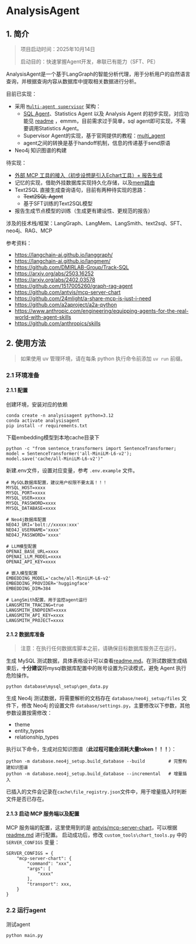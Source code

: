 # AnalysisAgent

## 1. 简介
> 项目启动时间：2025年10月14日
> 
> 启动目的：快速掌握Agent开发，串联已有能力（SFT、PE）

AnalysisAgent是一个基于LangGraph的智能分析代理，用于分析用户的自然语言查询，并根据查询内容从数据库中提取相关数据进行分析。


目前已实现：
- 采用 [`Multi-agent supervisor`](https://langchain-ai.github.io/langgraph/tutorials/multi_agent/agent_supervisor/#2-create-supervisor-with-langgraph-supervisor) 架构：
  - [SQL Agent](https://langchain-ai.github.io/langgraph/tutorials/sql/sql-agent/)、Statistics Agent 以及 Analysis Agent 的初步实现，对应功能见 [readme](agents\readme.md) ，emmm，目前需求过于简单，sql agent即可实现，不需要调用Statistics Agent。
  - Supervisor Agent的实现，基于官网提供的教程：[multi_agent](https://langchain-ai.github.io/langgraph/tutorials/multi_agent/agent_supervisor/#research-agent)
  - agent之间的转换是基于handoff机制，信息的传递基于send原语
- Neo4j 知识图谱的构建


待实现：
- <u>外部 MCP 工具的接入（初步设想是引入[Echart工具](https://github.com/antvis/mcp-server-chart)）+ 报告生成</u>
- 记忆的实现，借助外挂数据库实现持久化存储，以及[mem路由](https://arxiv.org/abs/2508.04903)
- Text2SQL 直接生成查询语句，目前有两种待实现的思路：
  - ~~Text2SQL Agent~~
  - 基于SFT训练的Text2SQL模型
- 报告生成节点模型的训练（生成更有建设性、更规范的报告）


涉及的技术栈/框架：LangGraph、LangMem、LangSmith、text2sql、SFT、neo4j、RAG、MCP


参考资料：
- https://langchain-ai.github.io/langgraph/
- https://langchain-ai.github.io/langmem/
- https://github.com/DMIRLAB-Group/Track-SQL
- https://arxiv.org/abs/2503.16252
- https://arxiv.org/abs/2402.03578
- https://github.com/1517005260/graph-rag-agent
- https://github.com/antvis/mcp-server-chart
- https://github.com/24mlight/a-share-mcp-is-just-i-need
- https://github.com/a2aproject/a2a-python
- https://www.anthropic.com/engineering/equipping-agents-for-the-real-world-with-agent-skills
- https://github.com/anthropics/skills


## 2. 使用方法

> 如果使用 uv 管理环境，请在每条 python 执行命令前添加 `uv run` 前缀。

### 2.1 环境准备

#### 2.1.1 配置

创建环境，安装对应的依赖
```
conda create -n analysisagent python=3.12
conda activate analysisagent
pip install -r requirements.txt
```

下载embedding模型到本地cache目录下
```
python -c "from sentence_transformers import SentenceTransformer; model = SentenceTransformer('all-MiniLM-L6-v2'); model.save('cache/all-MiniLM-L6-v2')"
```

新建.env文件，设置对应变量，参考 `.env.example` 文件。
```
# MySQL数据库配置，建议用户权限不要太高！！！
MYSQL_HOST=xxxx
MYSQL_PORT=xxxx
MYSQL_USER=xxxx
MYSQL_PASSWORD=xxxx
MYSQL_DATABASE=xxxx

# Neo4j数据库配置
NEO4J_URI='bolt://xxxxx:xxx'
NEO4J_USERNAME='xxxx'
NEO4J_PASSWORD='xxxx'

# LLM模型配置
OPENAI_BASE_URL=xxxx
OPENAI_LLM_MODEL=xxxx
OPENAI_API_KEY=xxxx

# 嵌入模型配置
EMBEDDING_MODEL='cache/all-MiniLM-L6-v2'
EMBEDDING_PROVIDER='huggingface'
EMBEDDING_DIM=384

# LangSmith配置，用于监控agent运行
LANGSMITH_TRACING=true
LANGSMITH_ENDPOINT=xxxx
LANGSMITH_API_KEY=xxxx
LANGSMITH_PROJECT=xxxx
```


#### 2.1.2 数据库准备

> 注意：在执行任何数据库脚本之前，请确保目标数据库服务正在运行。

生成 MySQL 测试数据，具体表格设计可以查看[readme.md](database/mysql_setup/readme.md)。在测试数据生成结束后，**十分建议**将mysql数据库配置中的账号设置为只读模式，避免 Agent 执行危险操作。
```
python database\mysql_setup\gen_data.py
```

生成 Neo4j 测试数据，将需要解析的文档存在 `database/neo4j_setup/files` 文件下，修改 Neo4j 的设置文件 `database/settings.py`，主要修改以下参数，其他参数设置按需修改：
- theme
- entity_types
- relationship_types

执行以下命令，生成对应知识图谱（**此过程可能会消耗大量token！！！**）：
```
python -m database.neo4j_setup.build_database --build         # 完整构建知识图谱
python -m database.neo4j_setup.build_database --incremental   # 增量插入
```

已插入的文件会记录在`cache\file_registry.json`文件中，用于增量插入时判断文件是否已存在。

#### 2.1.3 启动 MCP 服务端以及配置

MCP 服务端的配置，这里使用到的是 [antvis/mcp-server-chart](https://github.com/antvis/mcp-server-chart)，可以根据 [readme.md](https://github.com/antvis/mcp-server-chart/blob/main/README.md) 进行配置。
启动成功后，修改 `custom_tools\chart_tools.py` 中的 `SERVER_CONFIGS` 变量：
```
SERVER_CONFIGS = {
    "mcp-server-chart": {  
        "command": "xxx", 
        "args": [
            "xxxx"
        ],
        "transport": xxx,
    }
}
```


### 2.2 运行agent

测试agent
```
python main.py
```